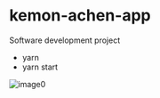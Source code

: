 # kemon-achen-app

Software development project

- yarn
- yarn start



![image0](https://user-images.githubusercontent.com/51060061/149638132-03cde6e2-bf78-43a0-aab2-7c2a76699a7c.png)
